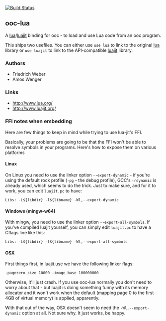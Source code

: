[![Build Status](https://travis-ci.org/nddrylliog/ooc-lua.png?branch=master)](https://travis-ci.org/nddrylliog/ooc-lua)

## ooc-lua

A [lua][lua]/[luajit][luajit] binding for ooc - to load and use Lua code from an ooc program.

This ships two usefiles. You can either use `use lua` to link to the original [lua][lua] library
or `use luajit` to link to the API-compatible [luajit][luajit] library.

[lua]: http://www.lua.org/
[luajit]: http://www.luajit.org/

### Authors

  * Friedrich Weber
  * Amos Wenger

### Links

  * <http://www.lua.org/>
  * <http://www.luajit.org/>

### FFI notes when embedding

Here are few things to keep in mind while trying to use lua-jit's FFI.

Basically, your problems are going to be that the FFI won't be able to resolve
symbols in your programs. Here's how to expose them on various platforms

#### Linux

On Linux you need to use the linker option `--export-dynamic` - if you're
using the default rock profile (`-pg` - the debug profile), GCC's `-rdynamic`
is already used, which seems to do the trick. Just to make sure, and for it
to work, you can edit `luajit.pc` to have:

```
Libs: -L${libdir} -l${libname} -Wl,--export-dynamic
```

#### Windows (mingw-w64)

With mingw, you need to use the linker option `--export-all-symbols`. If
you've compiled luajit yourself, you can simply edit `luajit.pc` to have 
a Cflags line like this:

```
Libs: -L${libdir} -l${libname} -Wl,--export-all-symbols
```

#### OSX

First things first, in luajit.use we have the following linker flags:

```
-pagezero_size 10000 -image_base 100000000
```

Otherwise, it'll just crash. If you use ooc-lua normally you don't need to
worry about that - but luajit is doing something funny with its memory allocator
and it won't work when the default (mapping page 0 to the first 4GB of virtual memory)
is applied, apparently.

With that out of the way, OSX doesn't seem to need the `-Wl,--export-dynamic` option
at all. Not sure why. It just works, be happy.

